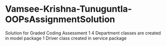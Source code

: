 # Vamsee-Krishna-Tunuguntla-OOPsAssignmentSolution
Solution for Graded Coding Assessment 1
4 Department classes are created in model package
1 Driver class created in service package
